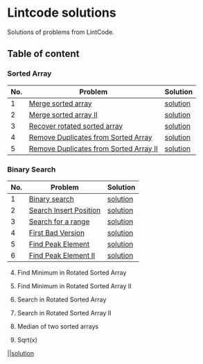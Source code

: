 # Lintcode solutions

Solutions of problems from LintCode.

## Table of content

### Sorted Array
No. | Problem | Solution 
---|---|---
1 | [Merge sorted array](http://www.lintcode.com/en/problem/merge-sorted-array/) | [solution](https://github.com/tianlinliu/lintcode/blob/master/MergeSortedArray.java)
2 | [Merge sorted array II](http://www.lintcode.com/en/problem/merge-sorted-array-ii/) | [solution](https://github.com/tianlinliu/lintcode/blob/master/MergeSortedArrayII.java)
3 | [Recover rotated sorted array](http://www.lintcode.com/en/problem/recover-rotated-sorted-array/)| [solution](https://github.com/tianlinliu/lintcode/blob/master/RecoverRotatedSortedArray.java)
4 | [Remove Duplicates from Sorted Array](http://www.lintcode.com/en/problem/remove-duplicates-from-sorted-array/) | [solution](https://github.com/tianlinliu/lintcode/blob/master/RemoveDuplicatesFromSortedArray.java)
5 | [Remove Duplicates from Sorted Array II](http://www.lintcode.com/en/problem/remove-duplicates-from-sorted-array-ii/) | [solution](https://github.com/tianlinliu/lintcode/blob/master/RemoveDuplicatesFromSortedArrayII.java)

### Binary Search

No. | Problem | Solution 
---|---|---
1|[Binary search](http://www.lintcode.com/en/problem/binary-search/)|[solution](https://github.com/tianlinliu/lintcode/blob/master/BinarySearch.java)
2|[Search Insert Position](http://www.lintcode.com/en/problem/search-insert-position/)|[solution](https://github.com/tianlinliu/lintcode/blob/master/SearchInsertPosition.java)
3|[Search for a range](http://www.lintcode.com/en/problem/search-for-a-range/)|[solution](https://github.com/tianlinliu/lintcode/blob/master/SearchRange.java)
4|[First Bad Version](http://www.lintcode.com/en/problem/first-bad-version/)|[solution](https://github.com/tianlinliu/lintcode/blob/master/FindFirstBadVersion.java)
5|[Find Peak Element](http://www.lintcode.com/en/problem/find-peak-element/)|[solution](https://github.com/tianlinliu/lintcode/blob/master/FindPeakElement.java)
6|[Find Peak Element II](http://www.lintcode.com/en/problem/find-peak-element-ii/)|[solution](https://github.com/tianlinliu/lintcode/blob/master/FindPeakElementII.java)

4. Find Minimum in Rotated Sorted Array
4. Find Minimum in Rotated Sorted Array II
5. Search in Rotated Sorted Array
6. Search in Rotated Sorted Array II

7. Median of two sorted arrays

8. Sqrt(x)


|[]()|[solution]()
